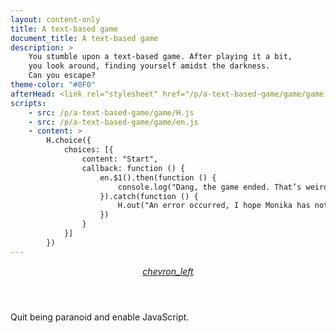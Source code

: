 ```yaml
---
layout: content-only
title: A text-based game
document_title: A text-based game
description: >
    You stumble upon a text-based game. After playing it a bit,
    you look around, finding yourself amidst the darkness.
    Can you escape?
theme-color: "#0F0"
afterHead: <link rel="stylesheet" href="/p/a-text-based-game/game/game.css">
scripts:
    - src: /p/a-text-based-game/game/H.js
    - src: /p/a-text-based-game/game/en.js
    - content: >
        H.choice({
            choices: [{
                content: "Start",
                callback: function () {
                    en.$1().then(function () {
                        console.log("Dang, the game ended. That’s weird.");
                    }).catch(function () {
                        H.out("An error occurred, I hope Monika has nothing to do with this.")
                    })
                }
            }]
        })
---
```


<header class="header">
    <a class="back" id="back"
        href="/p/a-text-based-game/"
        title="Back to game page"
        aria-label="Back to game page">
        <i class="material-icons">chevron_left</i>
    </a>
</header>


<div id="terminal" class="terminal" aria-live="polite">
    <noscript class="terminal--line" style="text-indent: 0; padding-left: 0;">
        Quit being paranoid and enable JavaScript.
    </noscript>
</div>
